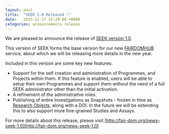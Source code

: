 ```yaml
---
layout: post
title:  "SEEK 1.0 Released !"
date:   2015-12-17 15:29:00 +0000
categories: announcements release
---
```


We are pleased to announce the release of [SEEK version 1.0](http://docs.seek4science.org/tech/releases/#version-101).

This version of SEEK forms the base version for our new [FAIRDOMHUB](https://fairdomhub.org) service, about which we will be releasing more details in the new year.

Included in this version are some key new features:

* Support for the self creation and administration of Programmes, and Projects within them. If this feature is enabled, users will be able to setup their own Programmes and support them without the need of a full SEEK administrator other than the initial activation.
* A refinement of the administrative roles.
* Publishing of entire Investigations as Snapshots - frozen in time as [Research Objects](http://researchobject.org), along with a DOI. In the future we will be extending this to also support more fine-grained Studies and Assays.

For more details about this release, please visit [http://fair-dom.org/news-seek-1.0](http://fair-dom.org/news-seek-1.0)
